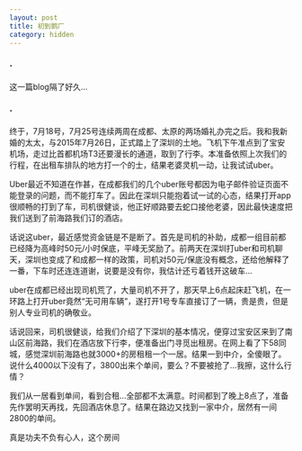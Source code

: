 ```yaml
---
layout: post
title: 初到鹅厂
category: hidden
---
```


### ·

这一篇blog隔了好久...

### ·

终于，7月18号，7月25号连续两周在成都、太原的两场婚礼办完之后。我和我新婚的太太，与2015年7月26日，正式踏上了深圳的土地。飞机下午准点到了宝安机场，走过比首都机场T3还要漫长的通道，取到了行李。本准备依照上次我们的行程，在出租车排队的地方打一个的士，结果老婆灵机一动，让我试试uber。

Uber最近不知道在作甚，在成都我们的几个uber账号都因为电子邮件验证页面不能登录的问题，而不能打车了。因此在深圳只能抱着试一试的心态，结果打开app很顺畅的打到了车，司机很健谈，他正好顺路要去蛇口接他老婆，因此最快速度把我们送到了前海路我们订的酒店。

话说这uber，最近感觉资金链是不是断了。首先是司机的补助，成都一组目前都已经降为高峰时50元/小时保底，平峰无奖励了。前两天在深圳打uber和司机聊天，深圳也变成了和成都一样的政策，司机对50元/保底没有概念，还给他解释了一番，下车时还连连道谢，说要是没有你，我估计还亏着钱开这破车...

uber在成都已经出现司机荒了，大量司机不开了，那天早上6点起床赶飞机，在一环路上打开uber竟然“无可用车辆”，遂打开1号专车直接订了一辆，贵是贵，但是别人专业司机的确敬业。

话说回来，司机很健谈，给我们介绍了下深圳的基本情况，便穿过宝安区来到了南山区前海路，我们在酒店放下行李，便准备出门寻觅出租房。在网上看了下58同城，感觉深圳前海路也就3000+的房租租一个一居。结果一到中介，全傻眼了。说什么4000以下没有了，3800出来个单间，要么？不要被抢了...我擦，这什么行情？

我们从一居看到单间，看到合租...全部都不太满意。时间都到了晚上8点了，准备先作罢明天再找，先回酒店休息了。结果在路边又找到一家中介，居然有一间2800的单间。

真是功夫不负有心人，这个房间
